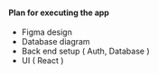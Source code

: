 #### Plan for executing the app


- Figma design
- Database diagram
- Back end setup ( Auth, Database )
- UI ( React ) 
